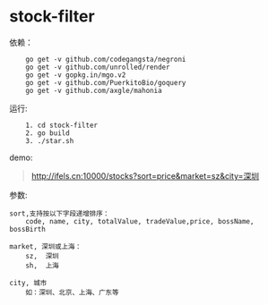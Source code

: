 # stock-filter

依赖：  
```
    go get -v github.com/codegangsta/negroni
    go get -v github.com/unrolled/render
    go get -v gopkg.in/mgo.v2
    go get -v github.com/PuerkitoBio/goquery
    go get -v github.com/axgle/mahonia
```

运行:  
```
    1. cd stock-filter
    2. go build
    3. ./star.sh
```

demo:  
> http://ifels.cn:10000/stocks?sort=price&market=sz&city=深圳


参数:  
```
sort,支持按以下字段递增排序：  
    code, name, city, totalValue, tradeValue,price, bossName, bossBirth

market, 深圳或上海：  
    sz,  深圳
    sh,  上海

city, 城市  
    如：深圳、北京、上海、广东等
```
